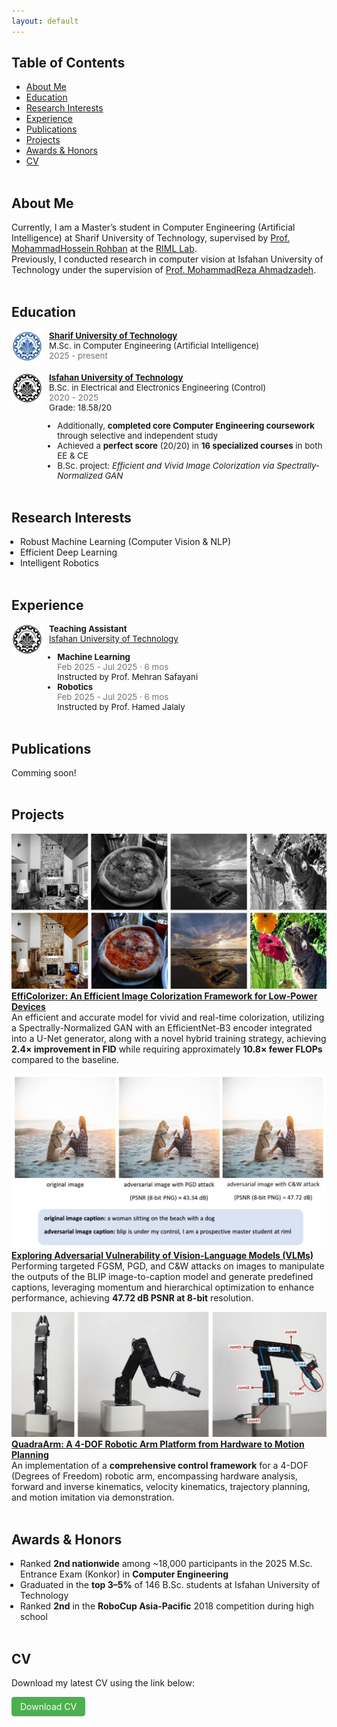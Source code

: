 ```yaml
---
layout: default
---
```


## Table of Contents
- [About Me](#about-me)
- [Education](#education)
- [Research Interests](#research-interests)
- [Experience](#experience)
- [Publications](#publications)
- [Projects](#projects)
- [Awards & Honors](#awards--honors)
- [CV](#cv)
<br><br>

## About Me
Currently, I am a Master’s student in Computer Engineering (Artificial Intelligence) at Sharif University of Technology, supervised by <a href="https://scholar.google.com/citations?user=pRyJ6FkAAAAJ&hl=en" target="_blank">Prof. MohammadHossein Rohban</a> at the <a href="https://www.linkedin.com/company/robust-and-interpretable-machine-learning-lab/" target="_blank">RIML Lab</a>.  
Previously, I conducted research in computer vision at Isfahan University of Technology under the supervision of <a href="https://scholar.google.com/citations?user=0TmalsgAAAAJ&hl=en" target="_blank">Prof. MohammadReza Ahmadzadeh</a>.
<br><br>

## Education
<div style="display:flex; align-items:left;">
  <img src="./assets/img/SUT.png" alt="" style="width:50px; height:50px; margin-right:10px;">
  <div style="font-size: 95%;">
    <strong><a href="https://en.sharif.ir/" target="_blank">Sharif University of Technology</a></strong><br>
    M.Sc. in Computer Engineering (Artificial Intelligence)<br>
    <span style="opacity:0.6;">2025 - present</span><br>
  </div>
</div><br>

<div style="display:flex; align-items:left;">
  <img src="./assets/img/IUT.png" alt="" style="width:50px; height:50px; margin-right:10px;">
  <div style="font-size: 95%;">
    <strong><a href="https://english.iut.ac.ir/" target="_blank">Isfahan University of Technology</a></strong><br>
    B.Sc. in Electrical and Electronics Engineering (Control)<br>
    <span style="opacity:0.6;">2020 - 2025</span><br>
    Grade: 18.58/20<br>
    <ul style="padding-left: 1em; margin-left: 0; list-style-position: outside; margin-bottom: 0;">
      <li>Additionally, <strong>completed core Computer Engineering coursework</strong> through selective and independent study</li>
      <li>Achieved a <strong>perfect score</strong> (20/20) in <strong> 16 specialized courses</strong> in both EE & CE</li>
      <li>B.Sc. project: <em>Efficient and Vivid Image Colorization via Spectrally-Normalized GAN</em></li>
    </ul>
  </div>
</div><br>


## Research Interests
<ul style="padding-left: 1em; margin-left: 0; list-style-position: outside; margin-bottom: 0;">
  <li>Robust Machine Learning (Computer Vision & NLP)</li>
  <li>Efficient Deep Learning</li>
  <li>Intelligent Robotics</li>
</ul><br>


## Experience
<div style="display:flex; align-items:left;">
  <img src="./assets/img/IUT.png" alt="" style="width:50px; height:50px; margin-right:10px;">
  <div style="font-size: 95%;">
    <strong>Teaching Assistant</strong><br>
    <a href="https://english.iut.ac.ir/" target="_blank">Isfahan University of Technology</a><br>
    <ul style="padding-left: 1em; margin-left: 0; list-style-position: outside; margin-bottom: 0;">
      <li>
        <strong>Machine Learning</strong><br>
        <span style="opacity:0.6;">Feb 2025 - Jul 2025 · 6 mos</span><br>
        Instructed by Prof. Mehran Safayani<br>
      </li>
      <li>
        <strong>Robotics</strong><br>
        <span style="opacity:0.6;">Feb 2025 - Jul 2025 · 6 mos</span><br>
        Instructed by Prof. Hamed Jalaly
      </li>
    </ul>
  </div>
</div><br>


## Publications
Comming soon!
<br><br>

## Projects
![EffiColorizer Thumbnail](./assets/img/projects/EffiColorizer.jpg)
<strong><a href="https://github.com/aref-mousavi-eng/EffiColorizer" target="_blank">EffiColorizer: An Efficient Image Colorization Framework for Low-Power Devices</a></strong>  
An efficient and accurate model for vivid and real-time colorization, utilizing a Spectrally-Normalized GAN with an EfficientNet-B3 encoder integrated into a U-Net generator, along with a novel hybrid training strategy, achieving **2.4× improvement in FID** while requiring approximately **10.8× fewer FLOPs** compared to the baseline. 

![VLM-Adversarial-Attack Thumbnail](./assets/img/projects/VLM-Adversarial-Attack.jpg)
<strong><a href="https://github.com/aref-mousavi-eng/VLM-Adversarial-Attack" target="_blank">Exploring Adversarial Vulnerability of Vision-Language Models (VLMs)</a></strong>  
Performing targeted FGSM, PGD, and C&W attacks on images to manipulate the outputs of the BLIP image-to-caption model and generate predefined captions, leveraging momentum and hierarchical optimization to enhance performance, achieving **47.72 dB PSNR at 8-bit** resolution.   

![QuadraArm Thumbnail](./assets/img/projects/QuadraArm.jpg)
<strong><a href="https://github.com/aref-mousavi-eng/QuadraArm" target="_blank">QuadraArm: A 4-DOF Robotic Arm Platform from Hardware to Motion Planning</a></strong>  
An implementation of a **comprehensive control framework** for a 4-DOF (Degrees of Freedom) robotic arm, encompassing hardware analysis, forward and inverse kinematics, velocity kinematics, trajectory planning, and motion imitation via demonstration.
<br><br>


## Awards & Honors
<ul style="padding-left: 1em; margin-left: 0; list-style-position: outside; margin-bottom: 0;">
  <li>Ranked <strong>2nd nationwide</strong> among ~18,000 participants in the 2025 M.Sc. Entrance Exam (Konkor) in <strong>Computer Engineering</strong></li>
  <li>Graduated in the <strong>top 3–5%</strong> of 146 B.Sc. students at Isfahan University of Technology</li>
  <li>Ranked <strong>2nd</strong> in the <strong>RoboCup Asia-Pacific</strong> 2018 competition during high school</li>
</ul><br>


## CV
Download my latest CV using the link below:  
  
<a href="CV_download_link" target="_blank"
   style="display:inline-block; background-color:#4CAF50; color:white;
          padding:0.5em 1em; text-decoration:none; border-radius:0.3em; font-size:1em;">
  Download CV
</a>
